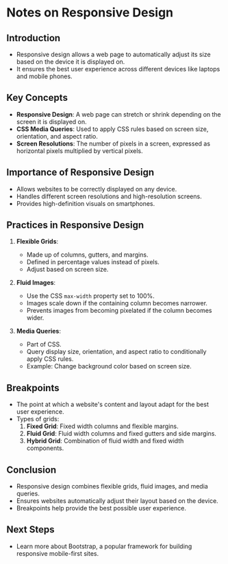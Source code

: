 
# Notes on Responsive Design

## Introduction
- Responsive design allows a web page to automatically adjust its size based on the device it is displayed on.
- It ensures the best user experience across different devices like laptops and mobile phones.

## Key Concepts
- **Responsive Design**: A web page can stretch or shrink depending on the screen it is displayed on.
- **CSS Media Queries**: Used to apply CSS rules based on screen size, orientation, and aspect ratio.
- **Screen Resolutions**: The number of pixels in a screen, expressed as horizontal pixels multiplied by vertical pixels.

## Importance of Responsive Design
- Allows websites to be correctly displayed on any device.
- Handles different screen resolutions and high-resolution screens.
- Provides high-definition visuals on smartphones.

## Practices in Responsive Design
1. **Flexible Grids**:
   - Made up of columns, gutters, and margins.
   - Defined in percentage values instead of pixels.
   - Adjust based on screen size.

2. **Fluid Images**:
   - Use the CSS `max-width` property set to 100%.
   - Images scale down if the containing column becomes narrower.
   - Prevents images from becoming pixelated if the column becomes wider.

3. **Media Queries**:
   - Part of CSS.
   - Query display size, orientation, and aspect ratio to conditionally apply CSS rules.
   - Example: Change background color based on screen size.

## Breakpoints
- The point at which a website's content and layout adapt for the best user experience.
- Types of grids:
  1. **Fixed Grid**: Fixed width columns and flexible margins.
  2. **Fluid Grid**: Fluid width columns and fixed gutters and side margins.
  3. **Hybrid Grid**: Combination of fluid width and fixed width components.

## Conclusion
- Responsive design combines flexible grids, fluid images, and media queries.
- Ensures websites automatically adjust their layout based on the device.
- Breakpoints help provide the best possible user experience.

## Next Steps
- Learn more about Bootstrap, a popular framework for building responsive mobile-first sites.
